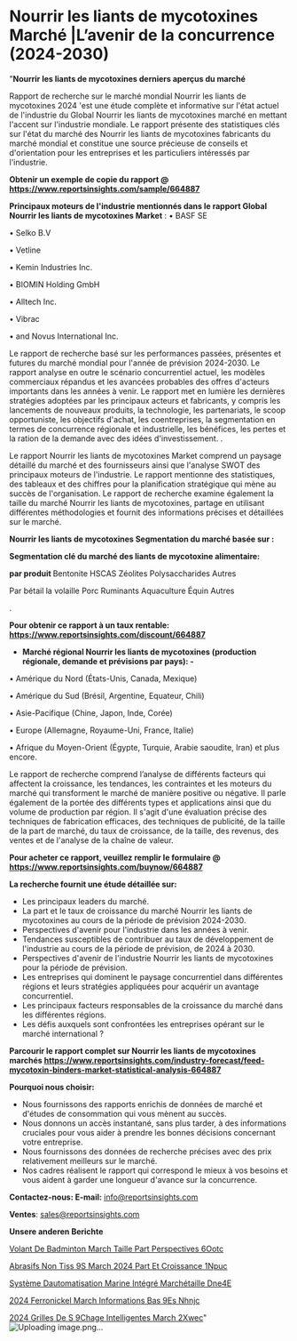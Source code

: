 # Nourrir les liants de mycotoxines Marché |L’avenir de la concurrence (2024-2030)

"<strong>Nourrir les liants de mycotoxines derniers aperçus du marché</strong>

Rapport de recherche sur le marché mondial Nourrir les liants de mycotoxines 2024 'est une étude complète et informative sur l'état actuel de l'industrie du Global Nourrir les liants de mycotoxines marché en mettant l'accent sur l'industrie mondiale. Le rapport présente des statistiques clés sur l'état du marché des Nourrir les liants de mycotoxines fabricants du marché mondial et constitue une source précieuse de conseils et d'orientation pour les entreprises et les particuliers intéressés par l'industrie.

<strong>Obtenir un exemple de copie du rapport @ <a href=https://www.reportsinsights.com/sample/664887>https://www.reportsinsights.com/sample/664887</a></strong>

<strong>Principaux moteurs de l'industrie mentionnés dans le rapport Global Nourrir les liants de mycotoxines Market</strong> :
• BASF SE

• Selko B.V

• Vetline

• Kemin Industries Inc.

• BIOMIN Holding GmbH

• Alltech Inc.

• Vibrac

• and Novus International Inc.

Le rapport de recherche basé sur les performances passées, présentes et futures du marché mondial pour l'année de prévision 2024-2030. Le rapport analyse en outre le scénario concurrentiel actuel, les modèles commerciaux répandus et les avancées probables des offres d'acteurs importants dans les années à venir. Le rapport met en lumière les dernières stratégies adoptées par les principaux acteurs et fabricants, y compris les lancements de nouveaux produits, la technologie, les partenariats, le scoop opportuniste, les objectifs d'achat, les coentreprises, la segmentation en termes de concurrence régionale et industrielle, les bénéfices, les pertes et la ration de la demande avec des idées d'investissement. .

Le rapport Nourrir les liants de mycotoxines Market comprend un paysage détaillé du marché et des fournisseurs ainsi que l'analyse SWOT des principaux moteurs de l'industrie. Le rapport mentionne des statistiques, des tableaux et des chiffres pour la planification stratégique qui mène au succès de l'organisation. Le rapport de recherche examine également la taille du marché Nourrir les liants de mycotoxines, partage en utilisant différentes méthodologies et fournit des informations précises et détaillées sur le marché.

<strong>Nourrir les liants de mycotoxines Segmentation du marché basée sur :</strong>

<strong> Segmentation clé du marché des liants de mycotoxine alimentaire: </strong>

<strong> par produit </strong>
Bentonite
HSCAS
Zéolites
Polysaccharides
Autres

Par bétail
la volaille
Porc
Ruminants
Aquaculture
Équin
Autres

.

<strong>Pour obtenir ce rapport à un taux rentable: <a href=https://www.reportsinsights.com/discount/664887>https://www.reportsinsights.com/discount/664887</a></strong>
<ul>
  <li><strong>Marché régional Nourrir les liants de mycotoxines (production régionale, demande et prévisions par pays): -</strong></li>
</ul>
• Amérique du Nord (États-Unis, Canada, Mexique)

• Amérique du Sud (Brésil, Argentine, Equateur, Chili)

• Asie-Pacifique (Chine, Japon, Inde, Corée)

• Europe (Allemagne, Royaume-Uni, France, Italie)

• Afrique du Moyen-Orient (Égypte, Turquie, Arabie saoudite, Iran) et plus encore.

Le rapport de recherche comprend l’analyse de différents facteurs qui affectent la croissance, les tendances, les contraintes et les moteurs du marché qui transforment le marché de manière positive ou négative. Il parle également de la portée des différents types et applications ainsi que du volume de production par région. Il s'agit d'une évaluation précise des techniques de fabrication efficaces, des techniques de publicité, de la taille de la part de marché, du taux de croissance, de la taille, des revenus, des ventes et de l'analyse de la chaîne de valeur.

<strong>Pour acheter ce rapport, veuillez remplir le formulaire @   <a href=https://www.reportsinsights.com/buynow/664887>https://www.reportsinsights.com/buynow/664887</a></strong>

<strong>La recherche fournit une étude détaillée sur:</strong>
<ul>
  <li>Les principaux leaders du marché.</li>
  <li>La part et le taux de croissance du marché Nourrir les liants de mycotoxines au cours de la période de prévision 2024-2030.</li>
  <li>Perspectives d'avenir pour l'industrie dans les années à venir.</li>
  <li>Tendances susceptibles de contribuer au taux de développement de l'industrie au cours de la période de prévision, de 2024 à 2030.</li>
  <li>Perspectives d'avenir de l'industrie Nourrir les liants de mycotoxines pour la période de prévision.</li>
  <li>Les entreprises qui dominent le paysage concurrentiel dans différentes régions et leurs stratégies appliquées pour acquérir un avantage concurrentiel.</li>
  <li>Les principaux facteurs responsables de la croissance du marché dans les différentes régions.</li>
  <li>Les défis auxquels sont confrontées les entreprises opérant sur le marché international ?</li>
</ul>

<strong>Parcourir le rapport complet sur Nourrir les liants de mycotoxines marchés <a href=https://www.reportsinsights.com/industry-forecast/feed-mycotoxin-binders-market-statistical-analysis-664887>https://www.reportsinsights.com/industry-forecast/feed-mycotoxin-binders-market-statistical-analysis-664887</a></strong>

<strong>Pourquoi nous choisir:</strong>
<ul>
  <li>Nous fournissons des rapports enrichis de données de marché et d'études de consommation qui vous mènent au succès.</li>
  <li>Nous donnons un accès instantané, sans plus tarder, à des informations cruciales pour vous aider à prendre les bonnes décisions concernant votre entreprise.</li>
  <li>Nous fournissons des données de recherche précises avec des prix relativement meilleurs sur le marché.</li>
  <li>Nos cadres réalisent le rapport qui correspond le mieux à vos besoins et vous aident à garder une longueur d'avance sur la concurrence.</li>
</ul>
<strong>Contactez-nous:
</strong><strong>E-mail:</strong> <a href=mailto:info@reportsinsights.com>info@reportsinsights.com</a>

<strong>Ventes</strong>: <a href=mailto:sales@reportsinsights.com>sales@reportsinsights.com</a>

<strong>Unsere anderen Berichte</strong>

<a href=https://www.linkedin.com/pulse/volant-de-badminton-march%C3%A9-taille-part-perspectives-6ootc/>Volant De Badminton March Taille Part Perspectives 6Ootc</a>

<a href=https://www.linkedin.com/pulse/abrasifs-non-tiss%C3%A9s-march%C3%A9-2024-part-et-croissance-1npuc/>Abrasifs Non Tiss 9S March 2024 Part Et Croissance 1Npuc</a>

<a href=https://www.linkedin.com/pulse/système-dautomatisation-marine-intégré-marchétaille-dne4e/>Système Dautomatisation Marine Intégré Marchétaille Dne4E</a>

<a href=https://www.linkedin.com/pulse/2024-ferronickel-march%C3%A9-informations-bas%C3%A9es-nhnjc/>2024 Ferronickel March Informations Bas 9Es Nhnjc</a>

<a href=https://www.linkedin.com/pulse/2024-grilles-de-s%C3%A9chage-intelligentes-march%C3%A9-2xwec/>2024 Grilles De S 9Chage Intelligentes March 2Xwec</a>"
![Uploading image.png…]()
